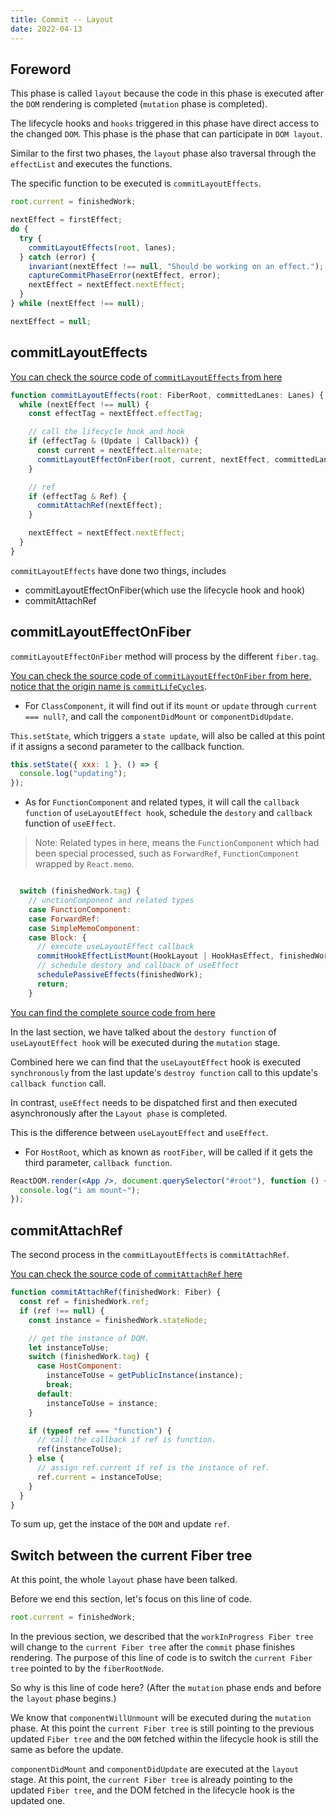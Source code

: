 ```yaml
---
title: Commit -- Layout
date: 2022-04-13
---
```


## Foreword

This phase is called `layout` because the code in this phase is executed after the `DOM` rendering is completed (`mutation` phase is completed).

The lifecycle hooks and `hooks` triggered in this phase have direct access to the changed `DOM`. This phase is the phase that can participate in `DOM layout`.

Similar to the first two phases, the `layout` phase also traversal through the `effectList` and executes the functions.

The specific function to be executed is `commitLayoutEffects`.

```js
root.current = finishedWork;

nextEffect = firstEffect;
do {
  try {
    commitLayoutEffects(root, lanes);
  } catch (error) {
    invariant(nextEffect !== null, "Should be working on an effect.");
    captureCommitPhaseError(nextEffect, error);
    nextEffect = nextEffect.nextEffect;
  }
} while (nextEffect !== null);

nextEffect = null;
```

## commitLayoutEffects

[You can check the source code of `commitLayoutEffects` from here](https://github.com/facebook/react/blob/970fa122d8188bafa600e9b5214833487fbf1092/packages/react-reconciler/src/ReactFiberWorkLoop.new.js#L2302)

```js
function commitLayoutEffects(root: FiberRoot, committedLanes: Lanes) {
  while (nextEffect !== null) {
    const effectTag = nextEffect.effectTag;

    // call the lifecycle hook and hook
    if (effectTag & (Update | Callback)) {
      const current = nextEffect.alternate;
      commitLayoutEffectOnFiber(root, current, nextEffect, committedLanes);
    }

    // ref
    if (effectTag & Ref) {
      commitAttachRef(nextEffect);
    }

    nextEffect = nextEffect.nextEffect;
  }
}
```

`commitLayoutEffects` have done two things, includes

- commitLayoutEffectOnFiber(which use the lifecycle hook and hook)
- commitAttachRef

## commitLayoutEffectOnFiber

`commitLayoutEffectOnFiber` method will process by the different `fiber.tag`.

[You can check the source code of `commitLayoutEffectOnFiber` from here, notice that the origin name is `commitLifeCycles`](https://github.com/facebook/react/blob/970fa122d8188bafa600e9b5214833487fbf1092/packages/react-reconciler/src/ReactFiberCommitWork.new.js#L459).

- For `ClassComponent`, it will find out if its `mount` or `update` through `current === null?`, and call the `componentDidMount` or `componentDidUpdate`.

`This.setState`, which triggers a `state update`, will also be called at this point if it assigns a second parameter to the callback function.

```js
this.setState({ xxx: 1 }, () => {
  console.log("updating");
});
```

- As for `FunctionComponent` and related types, it will call the `callback function` of `useLayoutEffect hook`, schedule the `destory` and `callback` function of `useEffect`.

> Note: Related types in here, means the `FunctionComponent` which had been special processed, such as `ForwardRef`, `FunctionComponent` wrapped by `React.memo`.

```js

  switch (finishedWork.tag) {
    // unctionComponent and related types
    case FunctionComponent:
    case ForwardRef:
    case SimpleMemoComponent:
    case Block: {
      // execute useLayoutEffect callback
      commitHookEffectListMount(HookLayout | HookHasEffect, finishedWork);
      // schedule destory and callback of useEffect
      schedulePassiveEffects(finishedWork);
      return;
    }
```

[You can find the complete source code from here](https://github.com/facebook/react/blob/1fb18e22ae66fdb1dc127347e169e73948778e5a/packages/react-reconciler/src/ReactFiberCommitWork.old.js#L465-L491)

In the last section, we have talked about the `destory function` of `useLayoutEffect hook` will be executed during the `mutation` stage.

Combined here we can find that the `useLayoutEffect` hook is executed `synchronously` from the last update's `destroy function` call to this update's `callback function` call.

In contrast, `useEffect` needs to be dispatched first and then executed asynchronously after the `Layout phase` is completed.

This is the difference between `useLayoutEffect` and `useEffect`.

- For `HostRoot`, which as known as `rootFiber`, will be called if it gets the third parameter, `callback function`.

```jsx
ReactDOM.render(<App />, document.querySelector("#root"), function () {
  console.log("i am mount~");
});
```

## commitAttachRef

The second process in the `commitLayoutEffects` is `commitAttachRef`.

[You can check the source code of `commitAttachRef` here](https://github.com/facebook/react/blob/970fa122d8188bafa600e9b5214833487fbf1092/packages/react-reconciler/src/ReactFiberCommitWork.new.js#L823)

```js
function commitAttachRef(finishedWork: Fiber) {
  const ref = finishedWork.ref;
  if (ref !== null) {
    const instance = finishedWork.stateNode;

    // get the instance of DOM.
    let instanceToUse;
    switch (finishedWork.tag) {
      case HostComponent:
        instanceToUse = getPublicInstance(instance);
        break;
      default:
        instanceToUse = instance;
    }

    if (typeof ref === "function") {
      // call the callback if ref is function.
      ref(instanceToUse);
    } else {
      // assign ref.current if ref is the instance of ref.
      ref.current = instanceToUse;
    }
  }
}
```

To sum up, get the instace of the `DOM` and update `ref`.

## Switch between the current Fiber tree

At this point, the whole `layout` phase have been talked.

Before we end this section, let's focus on this line of code.

```js
root.current = finishedWork;
```

In the previous section, we described that the `workInProgress Fiber tree` will change to the `current Fiber tree` after the `commit` phase finishes rendering. The purpose of this line of code is to switch the `current Fiber tree` pointed to by the `fiberRootNode`.

So why is this line of code here? (After the `mutation` phase ends and before the `layout` phase begins.)

We know that `componentWillUnmount` will be executed during the `mutation` phase. At this point the `current Fiber tree` is still pointing to the previous updated `Fiber tree` and the `DOM` fetched within the lifecycle hook is still the same as before the update.

`componentDidMount` and `componentDidUpdate` are executed at the `layout` stage. At this point, the `current Fiber tree` is already pointing to the updated `Fiber tree`, and the DOM fetched in the lifecycle hook is the updated one.
